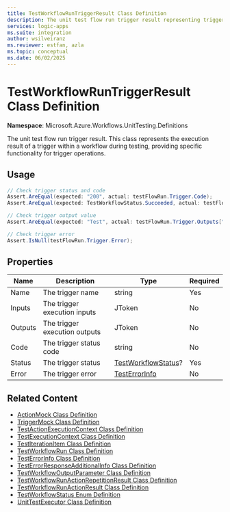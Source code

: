 ```yaml
---
title: TestWorkflowRunTriggerResult Class Definition
description: The unit test flow run trigger result representing trigger execution details
services: logic-apps
ms.suite: integration
author: wsilveiranz
ms.reviewer: estfan, azla
ms.topic: conceptual
ms.date: 06/02/2025
---
```


# TestWorkflowRunTriggerResult Class Definition

**Namespace**: Microsoft.Azure.Workflows.UnitTesting.Definitions

The unit test flow run trigger result. This class represents the execution result of a trigger within a workflow during testing, providing specific functionality for trigger operations.

## Usage

```C#
// Check trigger status and code
Assert.AreEqual(expected: "200", actual: testFlowRun.Trigger.Code);
Assert.AreEqual(expected: TestWorkflowStatus.Succeeded, actual: testFlowRun.Trigger.Status);

// Check trigger output value
Assert.AreEqual(expected: "Test", actual: testFlowRun.Trigger.Outputs["outputParam"].Value<string>());

// Check trigger error
Assert.IsNull(testFlowRun.Trigger.Error);
```

## Properties

|Name|Description|Type|Required|
|---|---|---|---|
|Name|The trigger name|string|Yes|
|Inputs|The trigger execution inputs|JToken|No|
|Outputs|The trigger execution outputs|JToken|No|
|Code|The trigger status code|string|No|
|Status|The trigger status|[TestWorkflowStatus](test-workflow-status-enum-definition.md)?|Yes|
|Error|The trigger error|[TestErrorInfo](test-error-info-class-definition.md)|No|

## Related Content

- [ActionMock Class Definition](action-mock-class-definition.md)
- [TriggerMock Class Definition](trigger-mock-class-definition.md)
- [TestActionExecutionContext Class Definition](test-action-execution-context-class-definition.md)
- [TestExecutionContext Class Definition](test-execution-context-class-definition.md)
- [TestIterationItem Class Definition](test-iteration-item-class-definition.md)
- [TestWorkflowRun Class Definition](test-workflow-run-class-definition.md)
- [TestErrorInfo Class Definition](test-error-info-class-definition.md)
- [TestErrorResponseAdditionalInfo Class Definition](test-error-response-additional-info-class-definition.md)
- [TestWorkflowOutputParameter Class Definition](test-workflow-output-parameter-class-definition.md)
- [TestWorkflowRunActionRepetitionResult Class Definition](test-workflow-run-action-repetition-result-class-definition.md)
- [TestWorkflowRunActionResult Class Definition](test-workflow-run-action-result-class-definition.md)
- [TestWorkflowStatus Enum Definition](test-workflow-status-enum-definition.md)
- [UnitTestExecutor Class Definition](unit-test-executor-class-definition.md)
